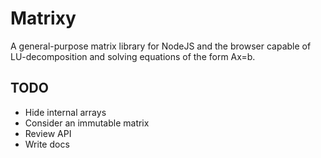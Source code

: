 Matrixy
=======

A general-purpose matrix library for NodeJS and the browser capable of LU-decomposition and solving equations of the form Ax=b.

## TODO

- Hide internal arrays
- Consider an immutable matrix
- Review API
- Write docs